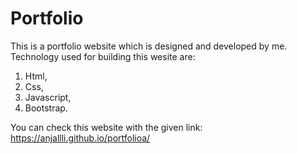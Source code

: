 # Portfolio

This is a portfolio website which is designed and developed by me. 
Technology used for building this wesite are:

1. Html,
2. Css,
3. Javascript,
4. Bootstrap.

You can check this website with the given link:
https://anjallli.github.io/portfolioa/
